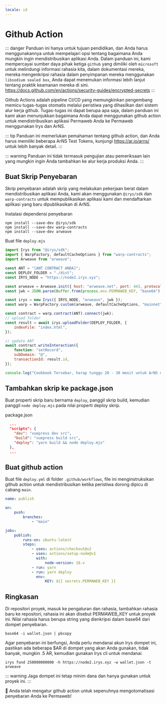 ```yaml
---
locale: id
---
```


# Github Action

::: danger
Panduan ini hanya untuk tujuan pendidikan, dan Anda harus menggunakannya untuk mempelajari opsi tentang bagaimana Anda mungkin ingin mendistribusikan aplikasi Anda. Dalam panduan ini, kami mempercayai sumber daya pihak ketiga `github` yang dimiliki oleh `microsoft` untuk melindungi informasi rahasia kita, dalam dokumentasi mereka, mereka mengenkripsi rahasia dalam penyimpanan mereka menggunakan `libsodium sealed box`, Anda dapat menemukan informasi lebih lanjut tentang praktik keamanan mereka di sini. https://docs.github.com/en/actions/security-guides/encrypted-secrets
:::

Github Actions adalah pipeline CI/CD yang memungkinkan pengembang memicu tugas-tugas otomatis melalui peristiwa yang dihasilkan dari sistem alur kerja github. Tugas-tugas ini dapat berupa apa saja, dalam panduan ini kami akan menunjukkan bagaimana Anda dapat menggunakan github action untuk mendistribusikan aplikasi Permaweb Anda ke Permaweb menggunakan Irys dan ArNS.

::: tip
Panduan ini memerlukan pemahaman tentang github action, dan Anda harus memiliki beberapa ArNS Test Tokens, kunjungi https://ar.io/arns/ untuk lebih banyak detail.
:::

::: warning
Panduan ini tidak termasuk pengujian atau pemeriksaan lain yang mungkin ingin Anda tambahkan ke alur kerja produksi Anda.
:::

## Buat Skrip Penyebaran

Skrip penyebaran adalah skrip yang melakukan pekerjaan berat dalam mendistribusikan aplikasi Anda, kami akan menggunakan `@irys/sdk` dan `warp-contracts` untuk mempublikasikan aplikasi kami dan mendaftarkan aplikasi yang baru dipublikasikan di ArNS.

Instalasi dependensi penyebaran

```console
npm install --save-dev @irys/sdk
npm install --save-dev warp-contracts
npm install --save-dev arweave
```

Buat file `deploy.mjs`

```js
import Irys from "@irys/sdk";
import { WarpFactory, defaultCacheOptions } from "warp-contracts";
import Arweave from "arweave";

const ANT = "[ANT CONTRACT ANDA]";
const DEPLOY_FOLDER = "./dist";
const IRYS_NODE = "https://node2.irys.xyz";

const arweave = Arweave.init({ host: "arweave.net", port: 443, protocol: "https" });
const jwk = JSON.parse(Buffer.from(process.env.PERMAWEB_KEY, "base64").toString("utf-8"));

const irys = new Irys({ IRYS_NODE, "arweave", jwk });
const warp = WarpFactory.custom(arweave, defaultCacheOptions, "mainnet").useArweaveGateway().build();

const contract = warp.contract(ANT).connect(jwk);
// upload folder
const result = await irys.uploadFolder(DEPLOY_FOLDER, {
	indexFile: "index.html",
});

// update ANT
await contract.writeInteraction({
	function: "setRecord",
	subDomain: "@",
	transactionId: result.id,
});

console.log("Cookbook Tersebar, harap tunggu 20 - 30 menit untuk ArNS memperbarui!");
```

## Tambahkan skrip ke package.json

Buat properti skrip baru bernama `deploy`, panggil skrip build, kemudian panggil `node deploy.mjs` pada nilai properti deploy skrip.

package.json

```json
  ...
  "scripts": {
    "dev": "vuepress dev src",
    "build": "vuepress build src",
    "deploy": "yarn build && node deploy.mjs"
  },
  ...
```

## Buat github action

Buat file `deploy.yml` di folder `.github/workflows`, file ini menginstruksikan github action untuk mendistribusikan ketika peristiwa dorong dipicu di cabang `main`.

```yml
name: publish

on:
    push:
        branches:
            - "main"

jobs:
    publish:
        runs-on: ubuntu-latest
        steps:
            - uses: actions/checkout@v2
            - uses: actions/setup-node@v1
              with:
                  node-version: 18.x
            - run: yarn
            - run: yarn deploy
              env:
                  KEY: ${{ secrets.PERMAWEB_KEY }}
```

## Ringkasan

Di repositori proyek, masuk ke pengaturan dan rahasia, tambahkan rahasia baru ke repositori, rahasia ini akan disebut PERMAWEB_KEY untuk proyek ini. Nilai rahasia harus berupa string yang dienkripsi dalam base64 dari dompet penyebaran.

```console
base64 -i wallet.json | pbcopy
```

Agar penyebaran ini berfungsi, Anda perlu mendanai akun Irys dompet ini, pastikan ada beberapa $AR di dompet yang akan Anda gunakan, tidak banyak, mungkin .5 AR, kemudian gunakan Irys cli untuk mendanai.

```console
irys fund 250000000000 -h https://node2.irys.xyz -w wallet.json -t arweave
```

::: warning
Jaga dompet ini tetap minim dana dan hanya gunakan untuk proyek ini.
:::

:tada: Anda telah mengatur github action untuk sepenuhnya mengotomatisasi penyebaran Anda ke Permaweb!
